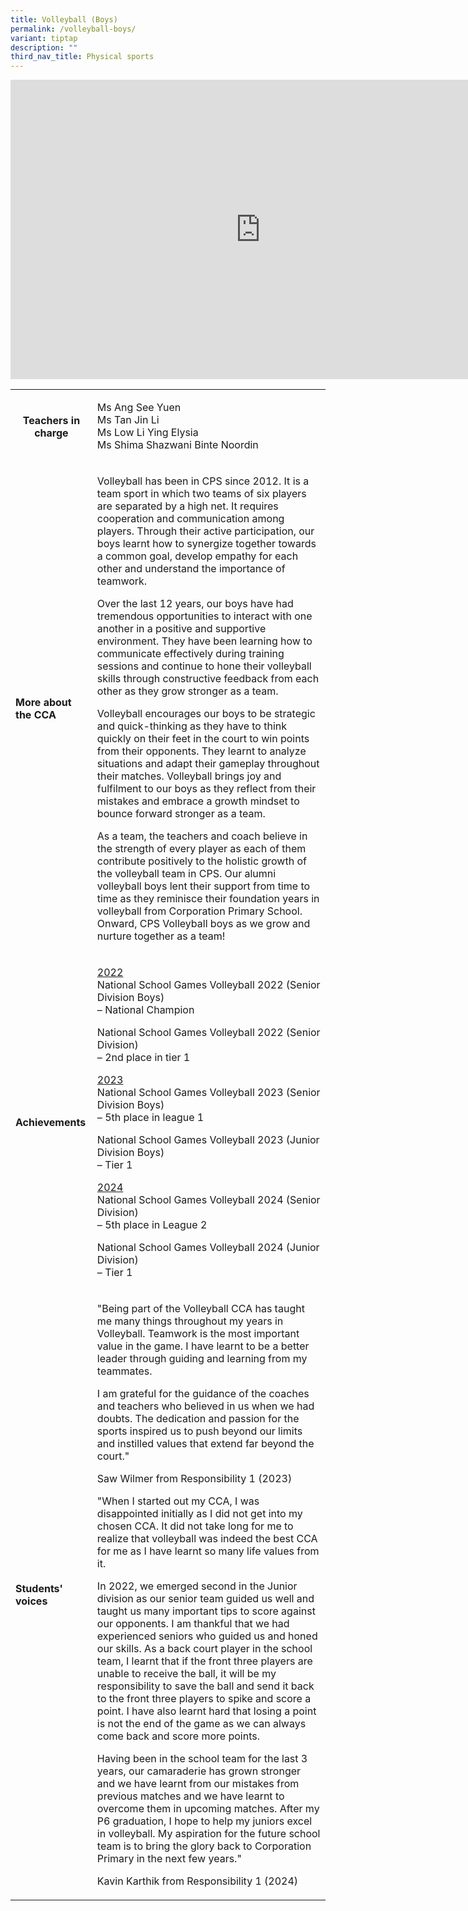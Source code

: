 ```yaml
---
title: Volleyball (Boys)
permalink: /volleyball-boys/
variant: tiptap
description: ""
third_nav_title: Physical sports
---
```

<div class="iframe-wrapper">
<iframe height="479" width="800" allowfullscreen="true" frameborder="0" src="https://docs.google.com/presentation/d/e/2PACX-1vTpSn3mHFMB5hhbG_2Ta0O1A5j5A3KG3XpzhlJ5TN0X-17DuR9-hApn-_zXi7ONuIrMQ1oOXVGMTWNp/embed?start=true&amp;loop=true&amp;delayms=3000"></iframe>
</div>
<p></p>
<table style="minWidth: 50px">
<colgroup>
<col>
<col>
</colgroup>
<tbody>
<tr>
<th rowspan="1" colspan="1">
<p><strong>Teachers in charge</strong>
</p>
<p></p>
</th>
<td rowspan="1" colspan="1">
<p>Ms Ang See Yuen
<br>Ms Tan Jin Li
<br>Ms Low Li Ying Elysia
<br>Ms Shima Shazwani Binte Noordin</p>
</td>
</tr>
<tr>
<td rowspan="1" colspan="1">
<p><strong>More about the CCA</strong>
</p>
</td>
<td rowspan="1" colspan="1">
<p>Volleyball has been in CPS since 2012. It is a team sport in which two
teams of six players are separated by a high net. It requires cooperation
and communication among players. Through their active participation, our
boys learnt how to synergize together towards a common goal, develop empathy
for each other and understand the importance of teamwork.</p>
<p></p>
<p>Over the last 12 years, our boys have had tremendous opportunities to
interact with one another in a positive and supportive environment. They
have been learning how to communicate effectively during training sessions
and continue to hone their volleyball skills through constructive feedback
from each other as they grow stronger as a team.</p>
<p></p>
<p>Volleyball encourages our boys to be strategic and quick-thinking as they
have to think quickly on their feet in the court to win points from their
opponents. They learnt to analyze situations and adapt their gameplay throughout
their matches. Volleyball brings joy and fulfilment to our boys as they
reflect from their mistakes and embrace a growth mindset to bounce forward
stronger as a team.</p>
<p></p>
<p>As a team, the teachers and coach believe in the strength of every player
as each of them contribute positively to the holistic growth of the volleyball
team in CPS. Our alumni volleyball boys lent their support from time to
time as they reminisce their foundation years in volleyball from Corporation
Primary School. Onward, CPS Volleyball boys as we grow and nurture together
as a team!</p>
</td>
</tr>
<tr>
<td rowspan="1" colspan="1">
<p><strong>Achievements</strong>
</p>
</td>
<td rowspan="1" colspan="1">
<p><u>2022</u>
<br>National School Games Volleyball 2022 (Senior Division Boys)
<br>– National Champion</p>
<p></p>
<p>National School Games Volleyball 2022 (Senior Division)
<br>– 2nd place in tier 1</p>
<p></p>
<p><u>2023</u>
<br>National School Games Volleyball 2023 (Senior Division Boys)
<br>– 5th place in league 1</p>
<p></p>
<p>National School Games Volleyball 2023 (Junior Division Boys)
<br>– Tier 1</p>
<p><u>2024</u>
<br>National School Games Volleyball 2024 (Senior Division)
<br>– 5th place in League 2</p>
<p></p>
<p>National School Games Volleyball 2024 (Junior Division)
<br>– Tier 1</p>
</td>
</tr>
<tr>
<td rowspan="1" colspan="1">
<p><strong>Students' voices</strong>
</p>
</td>
<td rowspan="1" colspan="1">
<p>"Being part of the Volleyball CCA has taught me many things throughout
my years in Volleyball. Teamwork is the most important value in the game.
I have learnt to be a better leader through guiding and learning from my
teammates.</p>
<p>I am grateful for the guidance of the coaches and teachers who believed
in us when we had doubts. The dedication and passion for the sports inspired
us to push beyond our limits and instilled values that extend far beyond
the court."</p>
<p></p>
<p>Saw Wilmer from Responsibility 1 (2023)</p>
<p></p>
<p>"When I started out my CCA, I was disappointed initially as I did not
get into my chosen CCA. It did not take long for me to realize that volleyball
was indeed the best CCA for me as I have learnt so many life values from
it.</p>
<p></p>
<p>In 2022, we emerged second in the Junior division as our senior team guided
us well and taught us many important tips to score against our opponents.
I am thankful that we had experienced seniors who guided us and honed our
skills. As a back court player in the school team, I learnt that if the
front three players are unable to receive the ball, it will be my responsibility
to save the ball and send it back to the front three players to spike and
score a point. I have also learnt hard that losing a point is not the end
of the game as we can always come back and score more points.</p>
<p></p>
<p>Having been in the school team for the last 3 years, our camaraderie has
grown stronger and we have learnt from our mistakes from previous matches
and we have learnt to overcome them in upcoming matches. After my P6 graduation,
I hope to help my juniors excel in volleyball. My aspiration for the future
school team is to bring the glory back to Corporation Primary in the next
few years."</p>
<p></p>
<p>Kavin Karthik from Responsibility 1 (2024)</p>
<p></p>
</td>
</tr>
</tbody>
</table>
<p></p>